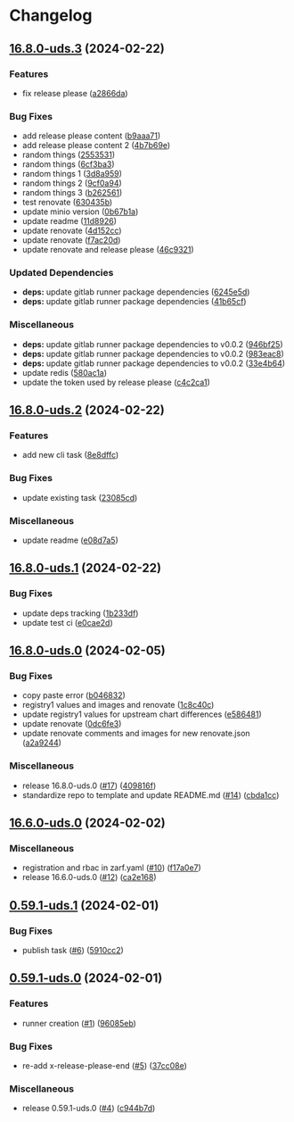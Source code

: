 # Changelog

## [16.8.0-uds.3](https://github.com/UnicornChance/literate-octo-parakeet/compare/v16.8.0-uds.2...v16.8.0-uds.3) (2024-02-22)


### Features

* fix release please ([a2866da](https://github.com/UnicornChance/literate-octo-parakeet/commit/a2866da0a0c7adedebe65e34544e31e9a303b9fe))


### Bug Fixes

* add release please content ([b9aaa71](https://github.com/UnicornChance/literate-octo-parakeet/commit/b9aaa71906aaf5382f22c91df0d71c8313a2451d))
* add release please content 2 ([4b7b69e](https://github.com/UnicornChance/literate-octo-parakeet/commit/4b7b69e7da7f88cda3d1bc330074e4926b4229c9))
* random things ([2553531](https://github.com/UnicornChance/literate-octo-parakeet/commit/2553531a814b004569fb9e62839c55017d75ca1c))
* random things ([6cf3ba3](https://github.com/UnicornChance/literate-octo-parakeet/commit/6cf3ba30261cc3531b437042162d36dd6109360c))
* random things 1 ([3d8a959](https://github.com/UnicornChance/literate-octo-parakeet/commit/3d8a959f3cfe92a6aa3b8d70b245da4fafb6d7bf))
* random things 2 ([9cf0a94](https://github.com/UnicornChance/literate-octo-parakeet/commit/9cf0a948ffa18a1b4222c065e90260a622e61883))
* random things 3 ([b262561](https://github.com/UnicornChance/literate-octo-parakeet/commit/b262561c63168e460bfda26c6fe7baadfa4cc077))
* test renovate ([630435b](https://github.com/UnicornChance/literate-octo-parakeet/commit/630435b03dae78139007ca71f7e82c8c0efd8ebf))
* update minio version ([0b67b1a](https://github.com/UnicornChance/literate-octo-parakeet/commit/0b67b1ab87998f5bad5943d5c7c877f665a602ad))
* update readme ([11d8926](https://github.com/UnicornChance/literate-octo-parakeet/commit/11d89265291e9d3ab5e49c651d6f40872f6aff6d))
* update renovate ([4d152cc](https://github.com/UnicornChance/literate-octo-parakeet/commit/4d152ccdbc2abe9c4cfa70f5ff9fac52d5a2d0cf))
* update renovate ([f7ac20d](https://github.com/UnicornChance/literate-octo-parakeet/commit/f7ac20d9d7f58903f538dc90e71ee0a365c11c59))
* update renovate and release please ([46c9321](https://github.com/UnicornChance/literate-octo-parakeet/commit/46c9321691da7020125e814291eb5ec830624213))


### Updated Dependencies

* **deps:** update gitlab runner package dependencies ([6245e5d](https://github.com/UnicornChance/literate-octo-parakeet/commit/6245e5d6017520d2f7f9c0e2a4576c7a2261d343))
* **deps:** update gitlab runner package dependencies ([41b65cf](https://github.com/UnicornChance/literate-octo-parakeet/commit/41b65cf2c5b3e87f9527c852920ed1035f83ae30))


### Miscellaneous

* **deps:** update gitlab runner package dependencies to v0.0.2 ([946bf25](https://github.com/UnicornChance/literate-octo-parakeet/commit/946bf2517605dc3e93973263c8456b71af341fed))
* **deps:** update gitlab runner package dependencies to v0.0.2 ([983eac8](https://github.com/UnicornChance/literate-octo-parakeet/commit/983eac8d7961c2b6c99b9aee05d8ff8f0e13cf56))
* **deps:** update gitlab runner package dependencies to v0.0.2 ([33e4b64](https://github.com/UnicornChance/literate-octo-parakeet/commit/33e4b642b9aaa9f38a8b5370dc74d5a8e2545bf7))
* update redis ([580ac1a](https://github.com/UnicornChance/literate-octo-parakeet/commit/580ac1a13f2cf3d76f9dd8d5ba143aedaf52ddbc))
* update the token used by release please ([c4c2ca1](https://github.com/UnicornChance/literate-octo-parakeet/commit/c4c2ca1802b99077774fcde69db51a909c3b7309))

## [16.8.0-uds.2](https://github.com/UnicornChance/literate-octo-parakeet/compare/v16.8.0-uds.1...v16.8.0-uds.2) (2024-02-22)


### Features

* add new cli task ([8e8dffc](https://github.com/UnicornChance/literate-octo-parakeet/commit/8e8dffc51aab47f7cc2ad6945a5cc89e4b6dcbc6))


### Bug Fixes

* update existing task ([23085cd](https://github.com/UnicornChance/literate-octo-parakeet/commit/23085cd8caa80cbaf317171e8f6986e28260d081))


### Miscellaneous

* update readme ([e08d7a5](https://github.com/UnicornChance/literate-octo-parakeet/commit/e08d7a5e29694f8813da7b8a6057f7ae807dc297))

## [16.8.0-uds.1](https://github.com/UnicornChance/literate-octo-parakeet/compare/v16.8.0-uds.0...v16.8.0-uds.1) (2024-02-22)


### Bug Fixes

* update deps tracking ([1b233df](https://github.com/UnicornChance/literate-octo-parakeet/commit/1b233df8a57f9f338db6817570a5c0fee9d29b24))
* update test ci ([e0cae2d](https://github.com/UnicornChance/literate-octo-parakeet/commit/e0cae2d0ade8058bf7561749755f857886864f43))

## [16.8.0-uds.0](https://github.com/defenseunicorns/uds-package-gitlab-runner/compare/v16.6.0-uds.0...v16.8.0-uds.0) (2024-02-05)


### Bug Fixes

* copy paste error ([b046832](https://github.com/defenseunicorns/uds-package-gitlab-runner/commit/b0468320f39da2bfc5eedf1af171930348152b3f))
* registry1 values and images and renovate ([1c8c40c](https://github.com/defenseunicorns/uds-package-gitlab-runner/commit/1c8c40c42c99865a230870d4f2f0157d19f0e315))
* update registry1 values for upstream chart differences ([e586481](https://github.com/defenseunicorns/uds-package-gitlab-runner/commit/e586481fd4b6d1e8353c63f45d647053d06e2afe))
* update renovate ([0dc6fe3](https://github.com/defenseunicorns/uds-package-gitlab-runner/commit/0dc6fe34b9c5645c7f4c149fdc8f0237026fd2bd))
* update renovate comments and images for new renovate.json ([a2a9244](https://github.com/defenseunicorns/uds-package-gitlab-runner/commit/a2a9244efe45bc86e1794ffdcc04fe77d8742ac3))


### Miscellaneous

* release 16.8.0-uds.0 ([#17](https://github.com/defenseunicorns/uds-package-gitlab-runner/issues/17)) ([409816f](https://github.com/defenseunicorns/uds-package-gitlab-runner/commit/409816f6c4cbf0088c2cd0232a0b29c5387c6edb))
* standardize repo to template and update README.md ([#14](https://github.com/defenseunicorns/uds-package-gitlab-runner/issues/14)) ([cbda1cc](https://github.com/defenseunicorns/uds-package-gitlab-runner/commit/cbda1cc6bd1b020c73aac8f7fee0830f3d3fcf74))

## [16.6.0-uds.0](https://github.com/defenseunicorns/uds-package-gitlab-runner/compare/v0.59.1-uds.1...v16.6.0-uds.0) (2024-02-02)


### Miscellaneous

* registration and rbac in zarf.yaml ([#10](https://github.com/defenseunicorns/uds-package-gitlab-runner/issues/10)) ([f17a0e7](https://github.com/defenseunicorns/uds-package-gitlab-runner/commit/f17a0e79bab8eb7f62f89286f49c8e891e90fab3))
* release 16.6.0-uds.0 ([#12](https://github.com/defenseunicorns/uds-package-gitlab-runner/issues/12)) ([ca2e168](https://github.com/defenseunicorns/uds-package-gitlab-runner/commit/ca2e168421e84ca218ddaa1515d14ada883260f9))

## [0.59.1-uds.1](https://github.com/defenseunicorns/uds-package-gitlab-runner/compare/v0.59.1-uds.0...v0.59.1-uds.1) (2024-02-01)


### Bug Fixes

* publish task ([#6](https://github.com/defenseunicorns/uds-package-gitlab-runner/issues/6)) ([5910cc2](https://github.com/defenseunicorns/uds-package-gitlab-runner/commit/5910cc2f7608194a18af16d739cc54345b007781))

## [0.59.1-uds.0](https://github.com/defenseunicorns/uds-package-gitlab-runner/compare/v0.58.1-uds.1...v0.59.1-uds.0) (2024-02-01)


### Features

* runner creation ([#1](https://github.com/defenseunicorns/uds-package-gitlab-runner/issues/1)) ([96085eb](https://github.com/defenseunicorns/uds-package-gitlab-runner/commit/96085eb515f1c33bea03eb2d4a54e4217f09e79b))


### Bug Fixes

* re-add x-release-please-end ([#5](https://github.com/defenseunicorns/uds-package-gitlab-runner/issues/5)) ([37cc08e](https://github.com/defenseunicorns/uds-package-gitlab-runner/commit/37cc08e4a44f485bb0014cc09a7a3a3dff7ed12d))


### Miscellaneous

* release 0.59.1-uds.0 ([#4](https://github.com/defenseunicorns/uds-package-gitlab-runner/issues/4)) ([c944b7d](https://github.com/defenseunicorns/uds-package-gitlab-runner/commit/c944b7de5083a4c4fe6604690c415d93ee77652f))
